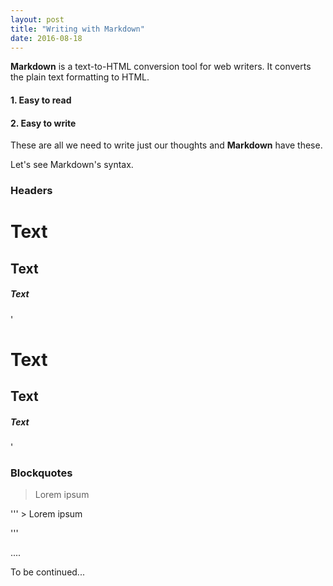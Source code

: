 ```yaml
---
layout: post
title: "Writing with Markdown"
date: 2016-08-18
---
```


**Markdown** is a text-to-HTML conversion tool for web writers. 
It converts the plain text formatting to HTML.

#### 1. Easy to read

#### 2. Easy to write 

These are all we need to write just our thoughts and **Markdown** have these.

Let's see Markdown's syntax.

### Headers

# Text

## Text

##### Text

'
 # Text
 ## Text
 ##### Text
'

### Blockquotes

> Lorem ipsum

'''
	> Lorem ipsum

'''

....

To be continued...


